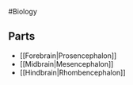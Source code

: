 #Biology
## Parts
* [[Forebrain|Prosencephalon]]
* [[Midbrain|Mesencephalon]]
* [[Hindbrain|Rhombencephalon]]